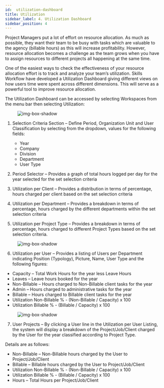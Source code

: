 ```yaml
---
id:  utilization-dashboard
title: Utilization
sidebar_label: 4. Utilization Dashboard
sidebar_position: 4
---
```


Project Managers put a lot of effort on resource allocation. As much as possible, they want their team to be busy with tasks which are valuable to the agency (billable hours) as this will increase profitability. However, resource allocation becomes a challenge as the team grows when you have to assign resources to different projects all happening at the same time.

One of the easiest ways to check the effectiveness of your resource allocation effort is to track and analyze your team’s utilization. Skills Workflow have developed a Utilization Dashboard giving different views on how users time were spent across different dimensions. This will serve as a powerful tool to improve resource allocation.

The Utilization Dashboard can be accessed by selecting Workspaces from the menu bar then selecting Utilization:

<figure>

![img-box-shadow](/img/university/dashboards/utilization-dashboard/university-utilization-dashboard-1.png)
<figcaption></figcaption>
</figure>

1. Selection Criteria Section – Define Period, Organization Unit and User Classification by selecting from the dropdown, values for the following fields:

   - Year
   - Company
   - Division
   - Department
   - User Type 

2.  Period Selector – Provides a graph of total hours logged per day for the year selected for the set selection criteria
3.  Utilization per Client – Provides a distribution in terms of percentage, hours charged per client based on the set selection criteria
4. Utilization per Department – Provides a breakdown in terms of percentage, hours charged by the different departments within the
set selection criteria
5.  Utilization per Project Type – Provides a breakdown in terms of percentage, hours charged to different Project Types based on the set selection criteria.

<figure>

![img-box-shadow](/img/university/dashboards/utilization-dashboard/university-utilization-dashboard-2.png)
<figcaption></figcaption>
</figure>

6.   Utilization per User – Provides a listing of Users per Department indicating Position (Typology), Picture, Name, User Type and the following figures:

- Capacity – Total Work Hours for the year less Leave Hours
- Leaves – Leave hours booked for the year
- Non-Billable – Hours charged to Non-Billable client tasks for the year
- Admin – Hours charged to administrative tasks for the year
- Billable – Hours charged to Billable client tasks for the year
- Utilization Non-Billable % - (Non-Billable / Capacity) x 100
- Utilization Billable % - (Billable / Capacity) x 100

<figure>

![img-box-shadow](/img/university/dashboards/utilization-dashboard/university-utilization-dashboard-3.png)
<figcaption></figcaption>
</figure>

7. User Projects – By clicking a User line in the Utilization per User Listing, the system will display a     breakdown of the Project/Job/Client charged by the User for the year classified according to Project Type.

Details are as follows:

- Non-Billable – Non-Billable hours charged by the User to Project/Job/Client
- Billable – Billable hours charged by the User to Project/Job/Client
- Utilization Non-Billable % - (Non-Billable / Capacity) x 100
- Utilization Billable % - (Billable / Capacity) x 100
- Hours – Total Hours per Project/Job/Client